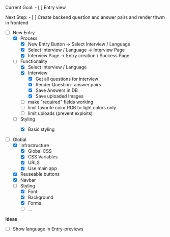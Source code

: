 Current Goal:
    - [ ] Entry view


Next Step:
    - [ ] Create backend question and answer pairs and render thwm in frontend



- [ ] New Entry
    - [x] Process
        - [x] New Entry Button -> Select Interview / Language
        - [x] Select Interview / Language -> Interview Page
        - [x] Interview Page -> Entry creation / Success Page

    - [ ] Functionality
        - [x] Select Interview / Language
        - [x] Interview
            - [x] Get all questions for interview
            - [x] Render Question- answer pairs
            - [x] Save Answers in DB
            - [x] Save uploaded Images
        - [ ] make "required" fields working
        - [ ] limit favorite color RGB to light colors only
        - [ ] limit uploads (prevent exploits)
  
    - [ ] Styling
        - [x] Basic styling


- [ ] Global
    - [X] Infrastructure
        - [x] Global CSS
        - [x] CSS Variables
        - [x] URLS
        - [x] Use main app
    - [x] Reuseable buttons
    - [x] Navbar
    - [ ] Styling
        - [x] Font
        - [x] Background
        - [x] Forms
        - [ ] ...

**Ideas**
- [ ] Show language in Entry-previews